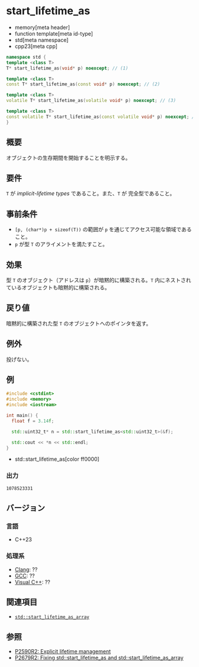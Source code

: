 # start_lifetime_as
* memory[meta header]
* function template[meta id-type]
* std[meta namespace]
* cpp23[meta cpp]

```cpp
namespace std {
template <class T>
T* start_lifetime_as(void* p) noexcept; // (1)

template <class T>
const T* start_lifetime_as(const void* p) noexcept; // (2)

template <class T>
volatile T* start_lifetime_as(volatile void* p) noexcept; // (3)

template <class T>
const volatile T* start_lifetime_as(const volatile void* p) noexcept; // (4)
}
```

## 概要
オブジェクトの生存期間を開始することを明示する。


## 要件
`T` が *implicit-lifetime types* であること。また、`T` が 完全型であること。


## 事前条件
- `[p, (char*)p + sizeof(T))` の範囲が `p` を通じてアクセス可能な領域であること。
- `p` が型 `T` のアライメントを満たすこと。


## 効果
型 `T` のオブジェクト（アドレスは `p`）が暗黙的に構築される。`T` 内にネストされているオブジェクトも暗黙的に構築される。


## 戻り値
暗黙的に構築された型 `T` のオブジェクトへのポインタを返す。


## 例外
投げない。


## 例
```cpp example
#include <cstdint>
#include <memory>
#include <iostream>

int main() {
  float f = 3.14f;

  std::uint32_t* n = std::start_lifetime_as<std::uint32_t>(&f);

  std::cout << *n << std::endl;
}
```
* std::start_lifetime_as[color ff0000]

### 出力
```
1078523331
```


## バージョン
### 言語
- C++23

### 処理系
- [Clang](/implementation.md#clang): ??
- [GCC](/implementation.md#gcc): ??
- [Visual C++](/implementation.md#visual_cpp): ??


## 関連項目
- [`std::start_lifetime_as_array`](/reference/memory/start_lifetime_as_array.md)


## 参照
- [P2590R2: Explicit lifetime management](https://www.open-std.org/jtc1/sc22/wg21/docs/papers/2022/p2590r2.pdf)
- [P2679R2: Fixing std::start_lifetime_as and std::start_lifetime_as_array](https://www.open-std.org/jtc1/sc22/wg21/docs/papers/2023/p2679r2.pdf)
